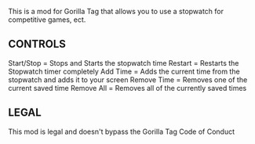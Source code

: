 This is a mod for Gorilla Tag that allows you to use a stopwatch for competitive games, ect.

## CONTROLS

Start/Stop = Stops and Starts the stopwatch time
Restart = Restarts the Stopwatch timer completely
Add Time = Adds the current time from the stopwatch and adds it to your screen
Remove Time = Removes one of the current saved time
Remove All = Removes all of the currently saved times

## LEGAL

This mod is legal and doesn't bypass the Gorilla Tag Code of Conduct